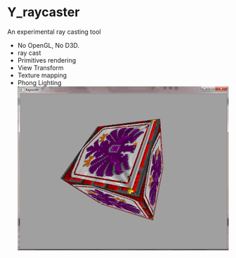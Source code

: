 Y_raycaster
============
An experimental ray casting tool <br>
* No OpenGL, No D3D.
* ray cast
* Primitives rendering
* View Transform
* Texture mapping
* Phong Lighting
![src2](https://github.com/chrisjin/MyResources/blob/master/Y_raycaster/cube.PNG)

